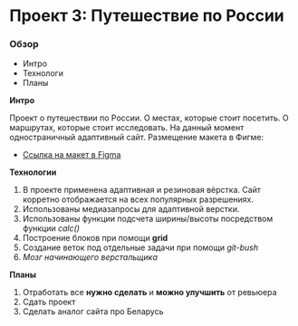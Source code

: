 # Проект 3: Путешествие по России

### Обзор
* Интро
* Технологи
* Планы

**Интро**

Проект о путешествии по России. О местах, которые стоит  посетить. О маршрутах, которые стоит исследовать. 
На данный момент одностраничный адаптивный сайт. 
Размещение макета в Фигме: 
* [Ссылка на макет в Figma](https://www.figma.com/file/OyRWEjU6wBwRe1hapzQoLx/Sprint-3%3A-Russia-%2F-desktop-%2B-mobile?node-id=28503%3A0) 



**Технологии**

1. В проекте применена адаптивная и резиновая вёрстка. 
Сайт корретно отображается на всех популярных разрешениях. 
2. Использованы медиазапросы для адаптивной верстки. 
3. Использованы функции подсчета ширины/высоты посредством  функции *calc()* 
4. Построение блоков при помощи **grid** 
5. Создание веток под отдельные задачи при помощи *git-bush* 
6. *Мозг начинающего верстальщика*

**Планы**

1. Отработать все **нужно сделать** и **можно улучшить** от ревьюера 
2. Сдать проект
3. Сделать аналог сайта про Беларусь 



